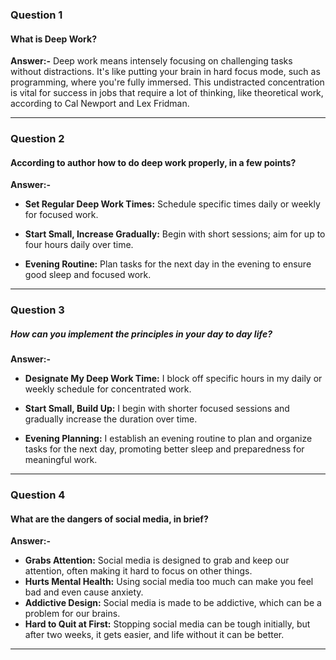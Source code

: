 ### Question 1
#### What is Deep Work?
**Answer:-** Deep work means intensely focusing on challenging tasks without distractions. It's like putting your brain in hard focus mode, such as programming, where you're fully immersed. This undistracted concentration is vital for success in jobs that require a lot of thinking, like theoretical work, according to Cal Newport and Lex Fridman.
<hr>

### Question 2
#### According to author how to do deep work properly, in a few points?

**Answer:-**
- **Set Regular Deep Work Times:** Schedule specific times daily or weekly for focused work.

- **Start Small, Increase Gradually:** Begin with short sessions; aim for up to four hours daily over time.

- **Evening Routine:** Plan tasks for the next day in the evening to ensure good sleep and focused work.
<hr>

### Question 3
##### How can you implement the principles in your day to day life?

**Answer:-**
- **Designate My Deep Work Time:** I block off specific hours in my daily or weekly schedule for concentrated work.

- **Start Small, Build Up:** I begin with shorter focused sessions and gradually increase the duration over time.

- **Evening Planning:** I establish an evening routine to plan and organize tasks for the next day, promoting better sleep and preparedness for meaningful work.
<hr>

### Question 4
#### What are the dangers of social media, in brief?

**Answer:-**
- **Grabs Attention:** Social media is designed to grab and keep our attention, often making it hard to focus on other things.
- **Hurts Mental Health:** Using social media too much can make you feel bad and even cause anxiety.
- **Addictive Design:** Social media is made to be addictive, which can be a problem for our brains.
- **Hard to Quit at First:** Stopping social media can be tough initially, but after two weeks, it gets easier, and life without it can be better.
<hr>